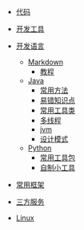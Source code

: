* [代码](/doc/code/)
    
* [开发工具](/doc/devtools/)
            
* [开发语言](/doc/devLanguage/)
    * [Markdown]()
        * [教程](/doc/devLanguage/markdown/start)
    * [Java]()
        * [常用方法](/doc/devLanguage/java/methods.md)
        * [易错知识点]()
        * [常用工具类](/doc/devLanguage/java/Utils.md)
        * [多线程]()
        * [jvm]()
        * [设计模式]()    
    * [Python]()
        * [常用工具包]()
        * [自制小工具]()
        
* [常用框架](/doc/frame/)
        
* [三方服务](/doc/server/)

* [Linux](/doc/linux/)
  